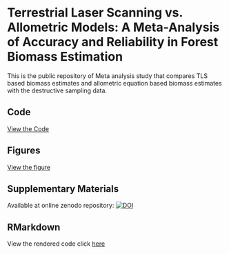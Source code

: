 # Terrestrial Laser Scanning vs. Allometric Models: A Meta-Analysis of Accuracy and Reliability in Forest Biomass Estimation
This is the public repository of Meta analysis study that compares TLS based biomass estimates and allometric equation based biomass estimates with the destructive sampling data.

## Code
[View the Code](./code.R)

## Figures
[View the figure](./figures/)

## Supplementary Materials
Available at online zenodo repository: [![DOI](https://zenodo.org/badge/DOI/10.5281/zenodo.15298651.svg)](https://doi.org/10.5281/zenodo.15298651)

## RMarkdown
View the rendered code click [here](./code.pdf)


